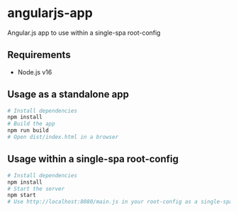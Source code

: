 # angularjs-app

Angular.js app to use within a single-spa root-config

## Requirements

- Node.js v16

## Usage as a standalone app

```sh
# Install dependencies
npm install
# Build the app
npm run build
# Open dist/index.html in a browser
```

## Usage within a single-spa root-config

```sh
# Install dependencies
npm install
# Start the server
npm start
# Use http://localhost:8080/main.js in your root-config as a single-spa app.
```
